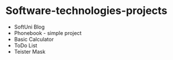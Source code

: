 # Software-technologies-projects

 - SoftUni Blog
 - Phonebook - simple project
 - Basic Calculator
 - ToDo List
 - Teister Mask